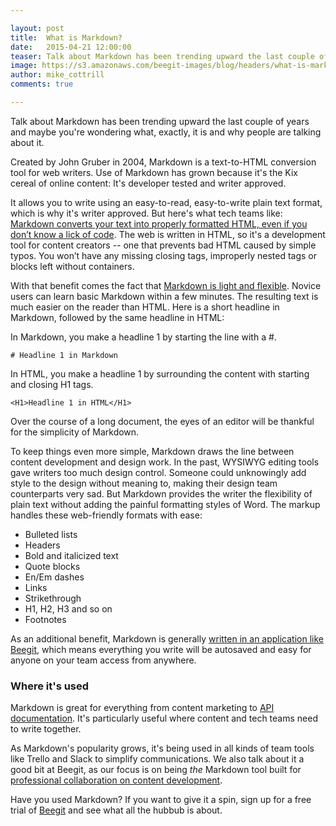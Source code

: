 ```yaml
---

layout: post
title:  What is Markdown? 
date:   2015-04-21 12:00:00
teaser: Talk about Markdown has been trending upward the last couple of years and maybe you're wondering what, exactly, it is and why people are talking about it. 
image: https://s3.amazonaws.com/beegit-images/blog/headers/what-is-markdown.jpg
author: mike_cottrill
comments: true

---
```

Talk about Markdown has been trending upward the last couple of years and maybe you're wondering what, exactly, it is and why people are talking about it. 

Created by John Gruber in 2004, Markdown is a text-to-HTML conversion tool for web writers. Use of Markdown has grown because it's the Kix cereal of online content: It's developer tested and writer approved. 

It allows you to write using an easy-to-read, easy-to-write plain text format, which is why it's writer approved. But here's what tech teams like: <a class="tweet-quote" href="https://twitter.com/intent/tweet?text=&quot;Markdown%20converts%20your%20text%20into%20properly%20formatted%20HTML%2C%20even%20if%20you%20don%E2%80%99t%20know%20a%20lick%20of%20code&quot;&url={{ site.url }}{{ page.url }}&via=ProjectBeegit">Markdown converts your text into properly formatted HTML, even if you don’t know a lick of code</a>. The web is written in HTML, so it's a development tool for content creators -- one that prevents bad HTML caused by simple typos. You won’t have any missing closing tags, improperly nested tags or blocks left without containers.

With that benefit comes the fact that [Markdown is light and flexible](/markdown/2014/05/27/supporting-markdown/). Novice users can learn basic Markdown within a few minutes. The resulting text is much easier on the reader than HTML. Here is a short headline in Markdown, followed by the same headline in HTML: 

In Markdown, you make a headline 1 by starting the line with a #.

	# Headline 1 in Markdown

In HTML, you make a headline 1 by surrounding the content with starting and closing H1 tags.

	<H1>Headline 1 in HTML</H1>

Over the course of a long document, the eyes of an editor will be thankful for the simplicity of Markdown. 

To keep things even more simple, Markdown draws the line between content development and design work. In the past, WYSIWYG editing tools gave writers too much design control. Someone could unknowingly add style to the design without meaning to, making their design team counterparts very sad. But Markdown provides the writer the flexibility of plain text without adding the painful formatting styles of Word. The markup handles these web-friendly formats with ease:

* Bulleted lists
* Headers
* Bold and italicized text
* Quote blocks
* En/Em dashes
* Links
* Strikethrough
* H1, H2, H3 and so on 
* Footnotes 

As an additional benefit, Markdown is generally [written in an application like Beegit](https://beegit.com), which means everything you write will be autosaved and easy for anyone on your team access from anywhere. 

### Where it's used 
Markdown is great for everything from content marketing to [API documentation](http://www.programmableweb.com/news/why-you-should-use-markdown-your-api-documentation/2015/02/19). It's particularly useful where content and tech teams need to write together. 

As Markdown's popularity grows, it's being used in all kinds of team tools like Trello and Slack to simplify communications. We also talk about it a good bit at Beegit, as our focus is on being *the* Markdown tool built for [professional collaboration on content development](/new_features/2015/04/17/real-time-release/). 

Have you used Markdown? If you want to give it a spin, sign up for a free trial of [Beegit](https://beegit.com/) and see what all the hubbub is about. 
